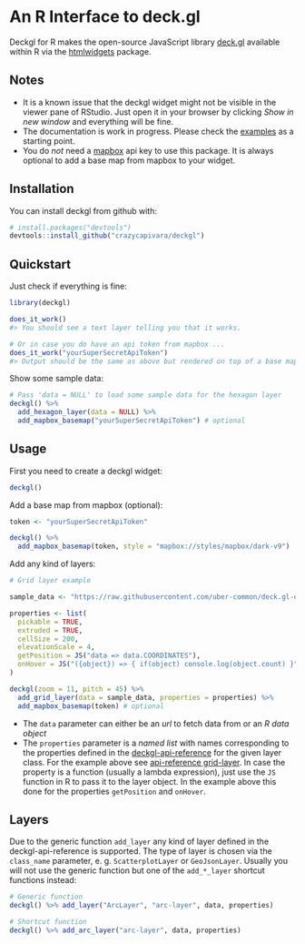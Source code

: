 
<!-- README.md is generated from README.Rmd. Please edit that file -->
An R Interface to deck.gl
=========================

Deckgl for R makes the open-source JavaScript library [deck.gl](https://deck.gl/) available within R via the [htmlwidgets](https://www.htmlwidgets.org/) package.

Notes
-----

-   It is a known issue that the deckgl widget might not be visible in the viewer pane of RStudio. Just open it in your browser by clicking *Show in new window* and everything will be fine.
-   The documentation is work in progress. Please check the [examples](inst/examples) as a starting point.
-   You do *not* need a [mapbox](https://www.mapbox.com/) api key to use this package. It is always optional to add a base map from mapbox to your widget.

Installation
------------

You can install deckgl from github with:

``` r
# install.packages("devtools")
devtools::install_github("crazycapivara/deckgl")
```

Quickstart
----------

Just check if everything is fine:

``` r
library(deckgl)

does_it_work()
#> You should see a text layer telling you that it works.

# Or in case you do have an api token from mapbox ...
does_it_work("yourSuperSecretApiToken")
#> Output should be the same as above but rendered on top of a base map from mapbox.
```

Show some sample data:

``` r
# Pass 'data = NULL' to load some sample data for the hexagon layer
deckgl() %>%
  add_hexagon_layer(data = NULL) %>%
  add_mapbox_basemap("yourSuperSecretApiToken") # optional
```

Usage
-----

First you need to create a deckgl widget:

``` r
deckgl()
```

Add a base map from mapbox (optional):

``` r
token <- "yourSuperSecretApiToken"

deckgl() %>%
  add_mapbox_basemap(token, style = "mapbox://styles/mapbox/dark-v9")
```

Add any kind of layers:

``` r
# Grid layer example

sample_data <- "https://raw.githubusercontent.com/uber-common/deck.gl-data/master/website/sf-bike-parking.json"

properties <- list(
  pickable = TRUE,
  extruded = TRUE,
  cellSize = 200,
  elevationScale = 4,
  getPosition = JS("data => data.COORDINATES"),
  onHover = JS("({object}) => { if(object) console.log(object.count) }")
)

deckgl(zoom = 11, pitch = 45) %>%
  add_grid_layer(data = sample_data, properties = properties) %>%
  add_mapbox_basemap(token) # optional
```

-   The `data` parameter can either be an *url* to fetch data from or an *R data object*
-   The `properties` parameter is a *named list* with names corresponding to the properties defined in the [deckgl-api-reference](https://deck.gl/#/documentation/deckgl-api-reference) for the given layer class. For the example above see [api-reference grid-layer](https://deck.gl/#/documentation/deckgl-api-reference/layers/grid-layer). In case the property is a function (usually a lambda expression), just use the `JS` function in R to pass it to the layer object. In the example above this done for the properties `getPosition` and `onHover`.

Layers
------

Due to the generic function `add_layer` any kind of layer defined in the deckgl-api-reference is supported. The type of layer is chosen via the `class_name` parameter, e. g. `ScatterplotLayer` or `GeoJsonLayer`. Usually you will not use the generic function but one of the `add_*_layer` shortcut functions instead:

``` r
# Generic function
deckgl() %>% add_layer("ArcLayer", "arc-layer", data, properties)

# Shortcut function
deckgl() %>% add_arc_layer("arc-layer", data, properties)
```
